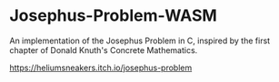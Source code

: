 # Josephus-Problem-WASM
An implementation of the Josephus Problem in C, inspired by the first chapter of Donald Knuth's Concrete Mathematics.

https://heliumsneakers.itch.io/josephus-problem
